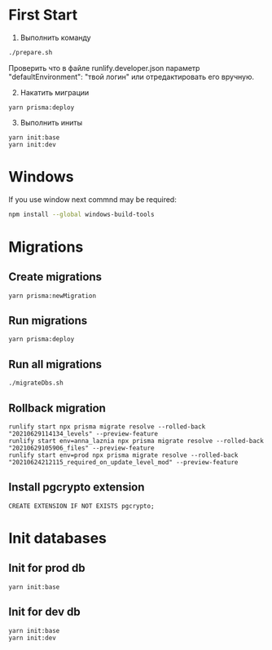 
# First Start

1. Выполнить команду

```sh
./prepare.sh
```

Проверить что в файле runlify.developer.json параметр "defaultEnvironment": "твой логин" или отредактировать его вручную.

2. Накатить миграции
```
yarn prisma:deploy
```

3. Выполнить иниты
```
yarn init:base
yarn init:dev
```

# Windows
If you use window next commnd may be required:
```sh
npm install --global windows-build-tools
```

# Migrations

## Create migrations
```
yarn prisma:newMigration
```

## Run migrations
```
yarn prisma:deploy
```

## Run all migrations
```
./migrateDbs.sh
```

## Rollback migration
```
runlify start npx prisma migrate resolve --rolled-back "20210629114134_levels" --preview-feature
runlify start env=anna_laznia npx prisma migrate resolve --rolled-back "20210629105906_files" --preview-feature
runlify start env=prod npx prisma migrate resolve --rolled-back "20210624212115_required_on_update_level_mod" --preview-feature
```

## Install pgcrypto extension
```
CREATE EXTENSION IF NOT EXISTS pgcrypto;
```

# Init databases

## Init for prod db
```
yarn init:base
```

## Init for dev db
```
yarn init:base
yarn init:dev
```
